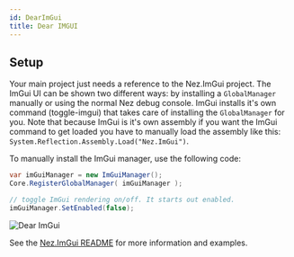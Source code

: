 ```yaml
---
id: DearImGui
title: Dear IMGUI
---
```


## Setup

Your main project just needs a reference to the Nez.ImGui project. The ImGui UI can be shown two different ways: by installing a `GlobalManager` manually or using the normal Nez debug console. ImGui installs it's own command (toggle-imgui) that takes care of installing the `GlobalManager` for you. Note that because ImGui is it's own assembly if you want the ImGui command to get loaded you have to manually load the assembly like this: `System.Reflection.Assembly.Load("Nez.ImGui")`.

To manually install the ImGui manager, use the following code:

```csharp
var imGuiManager = new ImGuiManager();
Core.RegisterGlobalManager( imGuiManager );

// toggle ImGui rendering on/off. It starts out enabled.
imGuiManager.SetEnabled(false);
```

![Dear ImGui](images/ImGuiSample.png)


See the [Nez.ImGui README](../Nez.ImGui/README.md) for more information and examples.
